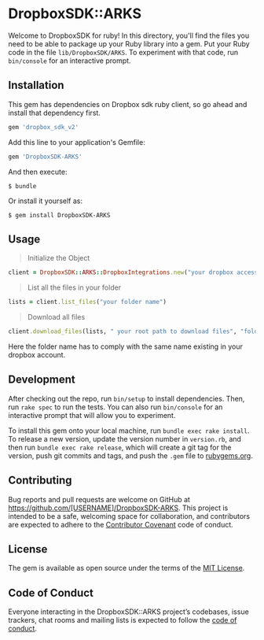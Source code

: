 # DropboxSDK::ARKS

Welcome to DropboxSDK for ruby! In this directory, you'll find the files you need to be able to package up your Ruby library into a gem. Put your Ruby code in the file `lib/DropboxSDK/ARKS`. To experiment with that code, run `bin/console` for an interactive prompt.


## Installation
This gem has dependencies on Dropbox sdk ruby client, so go ahead and install that dependency first.

```ruby
gem 'dropbox_sdk_v2'
```

Add this line to your application's Gemfile:

```ruby
gem 'DropboxSDK-ARKS'
```

And then execute:

    $ bundle

Or install it yourself as:

    $ gem install DropboxSDK-ARKS

## Usage
> Initialize the Object

```ruby
client = DropboxSDK::ARKS::DropboxIntegrations.new("your dropbox access_token")
```
> List all the files in your folder

```ruby
lists = client.list_files("your folder name")
```
> Download all files 

```ruby
client.download_files(lists, " your root path to download files", "folder name")
```
Here the folder name has to comply with the same name existing in your dropbox account.
## Development

After checking out the repo, run `bin/setup` to install dependencies. Then, run `rake spec` to run the tests. You can also run `bin/console` for an interactive prompt that will allow you to experiment.

To install this gem onto your local machine, run `bundle exec rake install`. To release a new version, update the version number in `version.rb`, and then run `bundle exec rake release`, which will create a git tag for the version, push git commits and tags, and push the `.gem` file to [rubygems.org](https://rubygems.org).

## Contributing

Bug reports and pull requests are welcome on GitHub at https://github.com/[USERNAME]/DropboxSDK-ARKS. This project is intended to be a safe, welcoming space for collaboration, and contributors are expected to adhere to the [Contributor Covenant](http://contributor-covenant.org) code of conduct.

## License

The gem is available as open source under the terms of the [MIT License](https://opensource.org/licenses/MIT).

## Code of Conduct

Everyone interacting in the DropboxSDK::ARKS project’s codebases, issue trackers, chat rooms and mailing lists is expected to follow the [code of conduct](https://github.com/[USERNAME]/DropboxSDK-ARKS/blob/master/CODE_OF_CONDUCT.md).
